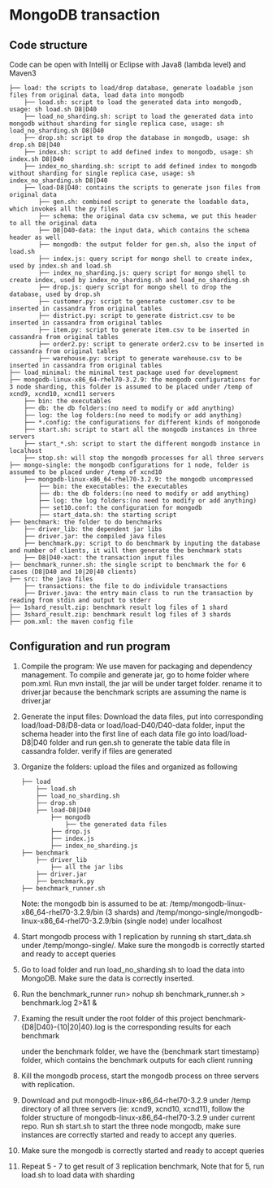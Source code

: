 # MongoDB transaction

## Code structure
Code can be open with Intellij or Eclipse with Java8 (lambda level) and Maven3
```
├── load: the scripts to load/drop database, generate loadable json files from original data, load data into mongodb
    ├── load.sh: script to load the generated data into mongodb, usage: sh load.sh D8|D40
    ├── load_no_sharding.sh: script to load the generated data into mongodb without sharding for single replica case, usage: sh load_no_sharding.sh D8|D40
    ├── drop.sh: script to drop the database in mongodb, usage: sh drop.sh D8|D40
    ├── index.sh: script to add defined index to mongodb, usage: sh index.sh D8|D40
    ├── index_no_sharding.sh: script to add defined index to mongodb without sharding for single replica case, usage: sh index_no_sharding.sh D8|D40
    ├── load-D8|D40: contains the scripts to generate json files from original data
        ├── gen.sh: combined script to generate the loadable data, which invokes all the py files
        ├── schema: the original data csv schema, we put this header to all the original data
        ├── D8|D40-data: the input data, which contains the schema header as well
        ├── mongodb: the output folder for gen.sh, also the input of load.sh
        ├── index.js: query script for mongo shell to create index, used by index.sh and load.sh
        ├── index_no_sharding.js: query script for mongo shell to create index, used by index_no_sharding.sh and load_no_sharding.sh
        ├── drop.js: query script for mongo shell to drop the database, used by drop.sh
        ├── customer.py: script to generate customer.csv to be inserted in cassandra from original tables
        ├── district.py: script to generate district.csv to be inserted in cassandra from original tables
        ├── item.py: script to generate item.csv to be inserted in cassandra from original tables
        ├── order2.py: script to generate order2.csv to be inserted in cassandra from original tables
        ├── warehouse.py: script to generate warehouse.csv to be inserted in cassandra from original tables
├── load_minimal: the minimal test package used for development
├── mongodb-linux-x86_64-rhel70-3.2.9: the mongodb configurations for 3 node sharding, this folder is assumed to be placed under /temp of xcnd9, xcnd10, xcnd11 servers
    ├── bin: the executables
    ├── db: the db folders:(no need to modify or add anything)
    ├── log: the log folders:(no need to modify or add anything)
    ├── *.config: the configurations for different kinds of mongonode
    ├── start.sh: script to start all the mongodb instances in three servers
    ├── start_*.sh: script to start the different mongodb instance in localhost
    ├── stop.sh: will stop the mongodb processes for all three servers
├── mongo-single: the mongodb configurations for 1 node, folder is assumed to be placed under /temp of xcnd10
    ├── mongodb-linux-x86_64-rhel70-3.2.9: the mongodb uncompressed
        ├── bin: the executables: the executables
        ├── db: the db folders:(no need to modify or add anything)
        ├── log: the log folders:(no need to modify or add anything)
        ├── set10.conf: the configuration for mongodb
        ├── start_data.sh: the starting script
├── benchmark: the folder to do benchmarks
    ├── driver_lib: the dependent jar libs
    ├── driver.jar: the compiled java files
    ├── benchmark.py: script to do benchmark by inputing the database and number of clients, it will then generate the benchmark stats
    ├── D8|D40-xact: the transaction input files
├── benchmark_runner.sh: the single script to benchmark the for 6 cases (D8|D40 and 10|20|40 clients)
├── src: the java files
    ├── transactions: the file to do individule transactions
    ├── Driver.java: the entry main class to run the transaction by reading from stdin and output to stderr
├── 1shard_result.zip: benchmark result log files of 1 shard
├── 3shard_result.zip: benchmark result log files of 3 shards
├── pom.xml: the maven config file
```

## Configuration and run program
1. Compile the program:
    We use maven for packaging and dependency management. To compile and generate jar, go to home folder where pom.xml. Run mvn install, the jar will be under target folder.
    rename it to driver.jar because the benchmark scripts are assuming the name is driver.jar

2. Generate the input files:
    Download the data files, put into corresponding load/load-D8/D8-data or load/load-D40/D40-data folder, input the schema header into the first line of each data file
    go into load/load-D8|D40 folder and run gen.sh to generate the table data file in cassandra folder. verify if files are generated

3. Organize the folders:
    upload the files and organized as following
    ```
    ├── load
        ├── load.sh
        ├── load_no_sharding.sh
        ├── drop.sh
        ├── load-D8|D40
            ├── mongodb
                ├── the generated data files
            ├── drop.js
            ├── index.js
            ├── index_no_sharding.js
    ├── benchmark
        ├── driver_lib
            ├── all the jar libs
        ├── driver.jar
        ├── benchmark.py
    ├── benchmark_runner.sh
    ```
    Note: the mongodb bin is assumed to be at: /temp/mongodb-linux-x86_64-rhel70-3.2.9/bin (3 shards) and /temp/mongo-single/mongodb-linux-x86_64-rhel70-3.2.9/bin (single node) under localhost

4. Start mongodb process with 1 replication by running sh start_data.sh under /temp/mongo-single/. Make sure the mongodb is correctly started and ready to accept queries

5. Go to load folder and run load_no_sharding.sh to load the data into MongoDB. Make sure the data is correctly inserted.

6. Run the benchmark_runner
    run> nohup sh benchmark_runner.sh > benchmark.log 2>&1 &

7. Examing the result
    under the root folder of this project
    benchmark-{D8|D40}-{10|20|40}.log is the corresponding results for each benchmark

    under the benchmark folder, we have the {benchmark start timestamp} folder, which contains the benchmark outputs for each client running

8. Kill the mongodb process, start the mongodb process on three servers with replication.

9. Download and put mongodb-linux-x86_64-rhel70-3.2.9 under /temp directory of all three servers (ie: xcnd9, xcnd10, xcnd11), follow the folder structure of mongodb-linux-x86_64-rhel70-3.2.9 under current repo. Run sh start.sh to start the three node mongodb, make sure instances are correctly started and ready to accept any queries.

10. Make sure the mongodb is correctly started and ready to accept queries

11. Repeat 5 - 7 to get result of 3 replication benchmark, Note that for 5, run load.sh to load data with sharding
